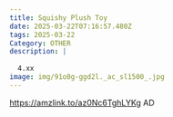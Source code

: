 ```yaml
---
title: Squishy Plush Toy
date: 2025-03-22T07:16:57.480Z
tags: 2025-03-22
Category: OTHER
description: |
  
  4.xx
image: img/91o0g-ggd2l._ac_sl1500_.jpg
---
```

https://amzlink.to/az0Nc6TghLYKg
AD